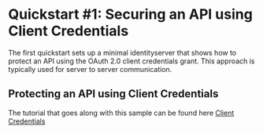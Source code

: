 # Quickstart #1: Securing an API using Client Credentials

The first quickstart sets up a minimal identityserver that shows how to protect an API using the OAuth 2.0 client credentials grant.
This approach is typically used for server to server communication.

## Protecting an API using Client Credentials

The tutorial that goes along with this sample can be found here [Client Credentials](http://docs.identityserver.io/en/release/quickstarts/1_client_credentials.html)


